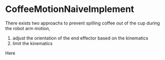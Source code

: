 # CoffeeMotionNaiveImplement

There exists two approachs to prevent spilling coffee out of the cup during the robot arm motion,  
1. adjust the orientation of the end effector based on the kinematics
2. limit the kinematics  

Here
